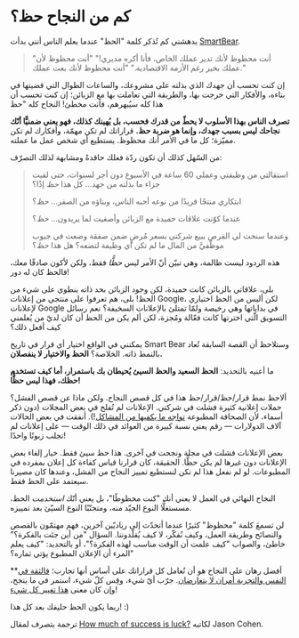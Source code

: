 كم من النجاح حظ؟
===============
يدهشني كم تُذكر كلمة "الحظ" عندما يعلم الناس أنني بدأت [SmartBear](http://smartbear.com/).

> "أنت محظوظ لأنك تدير عملك الخاص، فأنا أكره مديري!"
> "أنت محظوظ لأن عملك بخير رغم الأزمة الاقتصادية."
> "أنت محظوظ لأنك بعت عملك."

إن كنت تحسب أن جهدك الذي بذلته على مشروعك، والساعات الطوال التي قضيتها في بناءه، والأفكار التي خرجت بها، والطريقة التي تعاملت بها مع الزبائن؛ إن كنت تحسب أن هذا كله سيُبهرهم، فأنت مخطئ! النجاح كله "حظ

**تصرف الناس بهذا الأسلوب لا يحطّ من قدرك فحسب، بل يُهينك كذلك، فهو يعني ضمنيًّا أنّك نجاحك ليس بسبب جهدك، وإنما هو ضربة حظ.** قراراتك لم تكن مهمّة، وأفكارك لم تكن مميّزة؛ كل ما في الأمر أنك محظوظ. يستطيع أي شخص عمل ما عملته.

من السّهل كذلك أن تكون ردّة فعلك حاقدةً ومشابهة لذلك التصرّف:

> استقالتي من وظيفتي وعملي 60 ساعة في الأسبوع دون أجر لسنوات، حتى لقيت جزاء ما بذلته من جهد... كل هذا _حظ_ إذًا؟
>
> ابتكاري منتجًا فريدًا من نوعه أحبه الناس، وبناؤه من الصفر... _حظ_؟
>
> عندما كوّنت علاقات حميدة مع الزبائن وأصغيت لما يريدون... _حظ_؟
>
> وعندما سنحت لي الفرص ببيع شركتي بسعر مُرضٍ ضمن صفقة وضعت في جيوب موظّفيَّ من المال ما لم تكن أي وظيفة لتضعه؟ هل هذا _حظ_؟

هذه الردود ليست ظالمة، وهي تبيّن أنّ الأمر ليس _حظًّا_ فقط، ولكن لأكون صادقًا معك، فالحظ كان له دور!

بلى، علاقاتي بالزبائن كانت حميدة، لكن وجود الزبائن بحد ذاته ينطوي على شيء من الحظ! بلى، هم تعرفوا على منتجي من إعلانات Google، لكن أليس من الحظ اختياري لإعلانات Google في بداياتها وهي رخيصة ولمّا تمتلئ بالإعلانات السخيفة؟ نعم رسائل التسويق الّتي اخترتها كانت فعّالة ومُجزة، لكن ألم يكن من الحظ أن كان لديّ من يُعلمني كيف أفعل ذلك؟

يمكنني في الواقع اختيار أي قرار في تاريخ Smart Bear وستلاحظ أن القصة السابقة تُعاد بالنمط ذاته. الخلاصة؟ **الحظ والاختيار لا ينفصلان.**

ما أعنيه بالتحديد: **الحظ السعيد والحظ السيئ يُحيطان بك باستمرار، أما كيف تستخدم حظك، فهذا ليس حظًّا!**

ألاحظ نمط قرار/حظ/قرار/حظ هذا في كل قصص النجاح. ولكن ماذا عن قصص الفشل؟ حملات إعلانية كثيرة فشلت في شركتي. الإعلانات لم تُفلح في بعض المجلات (دون ذكر أسماء، لأن الصحافة المطبوعة [تواجه ما يكفيها من المشاكل](http://www.boston.com/business/technology/articles/2009/03/24/news_media_chiefs_finding_new_revenue_a_challenge/)!). أنفقت في بعض الحالات آلاف الدولارات — رقم يعني نسبة كبيرة من العوائد في ذلك الوقت — على إعلانات لم تجلب زبونًا واحدًا!

بعض الإعلانات فشلت في مجلة ونجحت في آخرى. هذا حظ سيئ فقط. خيار إلغاء بعض الإعلانات دون غيرها لم يكن حظًّا. الحقيقة، كان قرارنا قياس كفاءة كل إعلان بمفرده في المطبوعات. لو لم نفعل هذا لم نكن لنستطيع تمييز النجاح من الفشل، وعندها كان مصيرنا سيعتمد على الحظ فقط.

النجاح النهائي في العمل لا يعني أنك "كنت محظوظًا"، بل يعني أنّك _استخدمت_ الحظ، مسستغلًّا النوع الجيّد منه، ومتجنّبًا النوع السيّئ بعد تمييزه.

لن تسمعَ كلمة "محظوظ" كثيرًا عندما أتحدّث إلى رياديّين آخرين، فهم مهتمّون بالقصص والنصائح وطريقة العمل، وكيف نُفكّر، لا كيف يُقلّدوننا. السؤال "من أين جئت بالفكرة؟" خاطئ، والصواب "كيف علمت أن الوقت مناسب لهذه الفكرة؟"، أو بالتحديد: "كيف يعلم المرء أن الإعلان المطبوع يؤتي ثماره؟"

**أفضل رهان على النجاح هو أن تُعامل كل قراراتك على أساس أنها تجارب؛ [فالثقة في النفس والتجربة أمران لا يتعارضان](http://blog.asmartbear.com/blog/strong-opinions-somewhat-weakly-held.html). جرّب أيّ شيء، وقِس كلّ شيء، استمر في ما ينجح، وإن كان معنى [هذا تغيير كل شيء](http://blog.asmartbear.com/blog/your-idea-sucks-now-go-do-it-anyway.html)!

ربما يكون الحظ حليفك بعد كل هذا! :)

ترجمة بتصرف لمقال [How much of success is luck?](http://blog.asmartbear.com/how-much-of-success-is-luck.html) لكاتبه Jason Cohen.
